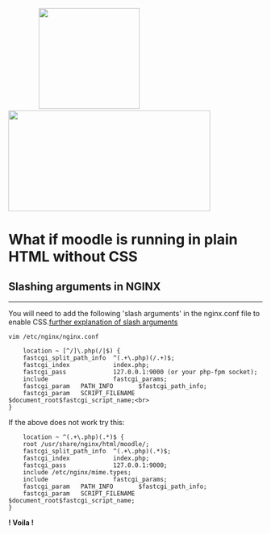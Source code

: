 &emsp;&emsp;&emsp;&emsp; <img src="/images/moodlelogo.png" width="200" height="200"/>  &emsp;&emsp;&emsp; <img src="/images/NGINX.png" height="200" width="400"/>
# What if moodle is running in plain HTML without CSS
## Slashing arguments in NGINX
***
You will need to add the following 'slash arguments' in the nginx.conf file to enable CSS.[further explanation of slash arguments](https://docs.moodle.org/37/en/Using_slash_arguments)<br>

``` vim /etc/nginx/nginx.conf ```

``` 
    location ~ [^/]\.php(/|$) {
    fastcgi_split_path_info  ^(.+\.php)(/.+)$;
    fastcgi_index            index.php;
    fastcgi_pass             127.0.0.1:9000 (or your php-fpm socket);
    include                  fastcgi_params;
    fastcgi_param   PATH_INFO       $fastcgi_path_info;
    fastcgi_param   SCRIPT_FILENAME $document_root$fastcgi_script_name;<br>
} 
```

If the above does not work try this:

```
    location ~ ^(.+\.php)(.*)$ {
    root /usr/share/nginx/html/moodle/;
    fastcgi_split_path_info  ^(.+\.php)(.*)$;
    fastcgi_index            index.php;
    fastcgi_pass             127.0.0.1:9000;
    include /etc/nginx/mime.types;
    include                  fastcgi_params;
    fastcgi_param   PATH_INFO       $fastcgi_path_info;
    fastcgi_param   SCRIPT_FILENAME $document_root$fastcgi_script_name;
}
```
**! Voila !**
